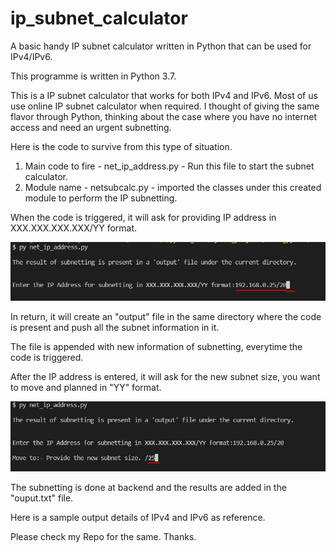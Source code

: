 # ip_subnet_calculator
A basic handy IP subnet calculator written in Python that can be used for IPv4/IPv6.

This programme is written in Python 3.7.

This is a IP subnet calculator that works for both IPv4 and IPv6. Most of us use online IP subnet calculator when required. I thought of giving the same flavor through Python, thinking about the case where you have no internet access and need an urgent subnetting.

Here is the code to survive from this type of situation.

1. Main code to fire - net_ip_address.py - Run this file to start the subnet calculator.
2. Module name - netsubcalc.py - imported the classes under this created module to perform the IP subnetting.

When the code is triggered, it will ask for providing IP address in XXX.XXX.XXX.XXX/YY format.

![Enter IP Address](https://github.com/sajalda23409/ip_subnet_calculator/blob/master/image/1.PNG)


In return, it will create an "output" file in the same directory where the code is present and push all the subnet information in it.

The file is appended with new information of subnetting, everytime the code is triggered.

After the IP address is entered, it will ask for the new subnet size, you want to move and planned in "YY" format.

![Enter the new subnet size](https://github.com/sajalda23409/ip_subnet_calculator/blob/master/image/2.PNG)

The subnetting is done at backend and the results are added in the "ouput.txt" file.

Here is a sample output details of IPv4 and IPv6 as reference.

Please check my Repo for the same. Thanks.






